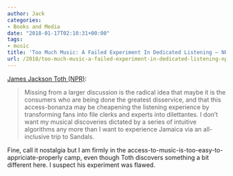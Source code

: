 ```yaml
---
author: Jack
categories:
- Books and Media
date: "2018-01-17T02:10:31+00:00"
tags:
- music
title: 'Too Much Music: A Failed Experiment In Dedicated Listening – NPR'
url: /2018/too-much-music-a-failed-experiment-in-dedicated-listening-npr/
---
```

[James Jackson Toth (NPR)][1]:

> Missing from a larger discussion is the radical idea that maybe it is the consumers who are being done the greatest disservice, and that this access-bonanza may be cheapening the listening experience by transforming fans into file clerks and experts into dilettantes. I don&#8217;t want my musical discoveries dictated by a series of intuitive algorithms any more than I want to experience Jamaica via an all-inclusive trip to Sandals.

Fine, call it nostalgia but I am firmly in the access-to-music-is-too-easy-to-appriciate-properly camp, even though Toth discovers something a bit different here. I suspect his experiment was flawed.

 [1]: https://www.npr.org/sections/therecord/2018/01/16/578216674/too-much-music-a-failed-experiment-in-dedicated-listening